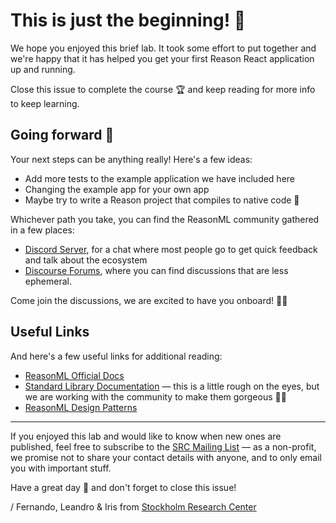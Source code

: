 # This is just the beginning! 🥳

We hope you enjoyed this brief lab. It took some effort to put together and we're happy that it has helped you get your first Reason React application up and running.

Close this issue to complete the course 🏆 and keep reading for more info to keep learning.

## Going forward 🚀

Your next steps can be anything really! Here's a few ideas:

* Add more tests to the example application we have included here
* Changing the example app for your own app
* Maybe try to write a Reason project that compiles to native code 🤯

Whichever path you take, you can find the ReasonML community gathered in a few places:

* [Discord Server](https://discord.gg/H237nGE), for a chat where most people go to get quick feedback and talk about the ecosystem
* [Discourse Forums](https://reasonml.chat), where you can find discussions that are less ephemeral.

Come join the discussions, we are excited to have you onboard! 🙌🏼

## Useful Links

And here's a few useful links for additional reading:

* [ReasonML Official Docs](https://reasonml.github.io/docs/en/what-and-why)
* [Standard Library Documentation](https://bucklescript.github.io/bucklescript/api/Js.html) — this is a little rough on the eyes, but we are working with the community to make them gorgeous 💅🏼
* [ReasonML Design Patterns](https://github.com/ostera/reason-design-patterns)


----------

If you enjoyed this lab and would like to know when new ones are published, feel free to subscribe to the [SRC Mailing List](http://eepurl.com/gpkI1j) — as a non-profit, we promise not to share your contact details with anyone, and to only email you with important stuff.

Have a great day 🤩 and don't forget to close this issue!

/ Fernando, Leandro & Iris
from [Stockholm Research Center](https://src.technology)
